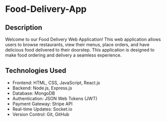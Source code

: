 # Food-Delivery-App

## Description
Welcome to our Food Delivery Web Application! This web application allows users to browse restaurants, view their menus, place orders, and have delicious food delivered to their doorstep. This application is designed to make food ordering and delivery a seamless experience.

## Technologies Used
- Frontend: HTML, CSS, JavaScript, React.js
- Backend: Node.js, Express.js
- Database: MongoDB
- Authentication: JSON Web Tokens (JWT)
- Payment Gateway: Stripe API
- Real-time Updates: Socket.io
- Version Control: Git, GitHub
